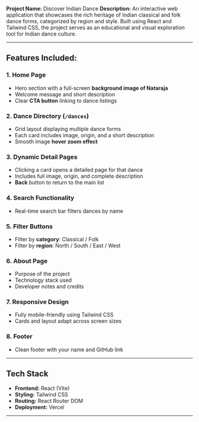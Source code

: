 **Project Name:** Discover Indian Dance
**Description:**
An interactive web application that showcases the rich heritage of Indian classical and folk dance forms, categorized by region and style. Built using React and Tailwind CSS, the project serves as an educational and visual exploration tool for Indian dance culture.

---

## Features Included:

### 1. **Home Page**

- Hero section with a full-screen **background image of Nataraja**
- Welcome message and short description
- Clear **CTA button** linking to dance listings

### 2. **Dance Directory (`/dances`)**

- Grid layout displaying multiple dance forms
- Each card includes image, origin, and a short description
- Smooth image **hover zoom effect**

### 3. **Dynamic Detail Pages**

- Clicking a card opens a detailed page for that dance
- Includes full image, origin, and complete description
- **Back** button to return to the main list

### 4. **Search Functionality**

- Real-time search bar filters dances by name

### 5. **Filter Buttons**

- Filter by **category**: Classical / Folk
- Filter by **region**: North / South / East / West

### 6. **About Page**

- Purpose of the project
- Technology stack used
- Developer notes and credits

### 7. **Responsive Design**

- Fully mobile-friendly using Tailwind CSS
- Cards and layout adapt across screen sizes

### 8. **Footer**

- Clean footer with your name and GitHub link

---

## Tech Stack

- **Frontend:** React (Vite)
- **Styling:** Tailwind CSS
- **Routing:** React Router DOM
- **Deployment:** Vercel

---
